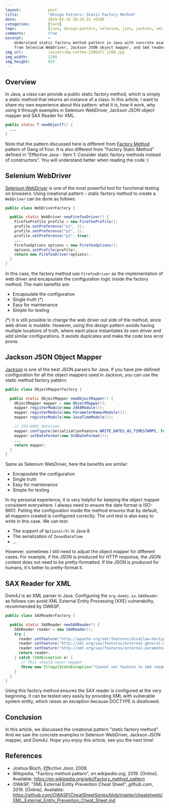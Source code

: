```yaml
---
layout:            post
title:             "Design Pattern: Static Factory Method"
date:              2019-02-19 20:25:15 +0100
categories:        [tech]
tags:              [java, design-pattern, selenium, json, jackson, xml, testing]
comments:          true
excerpt:           >
    Understand static factory method pattern in Java with concrete examples
    from Selenium WebDriver, Jackson JSON object mapper, and SAX reader for XML.
img_url:           /assets/bg-coffee-2306471_1280.jpg
img_width:         1280
img_height:        853
---
```


## Overview

In Java, a class can provide a public static factory method, which is simply a
static method that returns an instance of a class. In this article, I want to
share my own experience about this pattern: what it is, how it work, why using
it through examples in Selenium WebDriver, Jackson JSON object mapper
and SAX Reader for XML.

```java
public static T newObjectT() {
  ...
}
```

Note that the pattern discussed here is different from [Factory
Method](https://en.wikipedia.org/wiki/Factory_method_pattern) pattern of Gang
of Four. It is also different from "Factory Static Method" defined in "Effective
Java - Item 1: Consider static factory methods instead of constructors". You will
understand better when reading the code :)

## Selenium WebDriver

[Selenium WebDriver](https://www.seleniumhq.org/projects/webdriver/) is one of
the most powerful tool for functional testing on browsers. Using creational
pattern - static factory method to create a `WebDriver` can be done as follows:

```java
public class WebDriverFactory {

  public static WebDriver newFirefoxDriver() {
    FirefoxProfile profile = new FirefoxProfile();
    profile.setPreference("p1", 2);
    profile.setPreference("p2", 2);
    profile.setPreference("p3", true);
    ...
    FirefoxOptions options = new FirefoxOptions();
    options.setProfile(profile);
    return new FirefoxDriver(options);
  }
}
```

In this case, the factory method use `FirefoxDriver` as the implementation of
web driver and encapsulate the configuration logic inside the factory method.
The main benefits are:

- Encapsulate the configuration
- Single truth (\*)
- Easy for maintenance
- Simple for testing

(\*) It is still possible to change the web driver out side of the method, since
web driver is mutable. However, using this design pattern avoids having multiple
locations of truth, where each place instantiates its own driver and add
similar configurations. It avoids duplicates and make the code less error prone.

## Jackson JSON Object Mapper

[Jackson](https://github.com/FasterXML/jackson) is one of the best JSON parsers
for Java. If you have pre-defined configuration for all the object mappers used
in Jackson, you can use the static method factory pattern:

```java
public class ObjectMapperFactory {

  public static ObjectMapper newObjectMapper() {
    ObjectMapper mapper = new ObjectMapper();
    mapper.registerModule(new Jdk8Module());
    mapper.registerModule(new ParameterNamesModule());
    mapper.registerModule(new JavaTimeModule());

    // ISO-8601 datetime
    mapper.configure(SerializationFeature.WRITE_DATES_AS_TIMESTAMPS, false);
    mapper.setDateFormat(new StdDateFormat());
    ...
    return mapper;
  }
}
```

Same as Selenium WebDriver, here the benefits are similar:

- Encapsulate the configuration
- Single truth
- Easy for maintenance
- Simple for testing

In my personal experience, it is very helpful for keeping the object mapper
consistent everywhere. I always need to ensure the date format is ISO-8601.
Putting the configuration inside the method ensures that by default, all mappers
created is configured correctly. The unit test is also easy to write in this
case. We can test:

- The support of `Optional<T>` in Java 8
- The serialization of `ZonedDateTime`
- ...

However, sometimes I still need to adjust the object mapper for different cases.
For example, if the JSON is produced for HTTP response, the JSON content does
not need to be pretty-formatted. If the JSON is produced for humans, it's
better to pretty-format it.

## SAX Reader for XML

Dom4J is an XML parser in Java. Configuring the `org.dom4j.io.SAXReader` as
follows can avoid XML External Entity Processing (XXE) vulnerability,
recommended by OWASP.

```java
public class SAXReaderFactory {

  public static SAXReader newSAXReader() {
    SAXReader reader = new SAXReader();
    try {
      reader.setFeature("http://apache.org/xml/features/disallow-doctype-decl", true);
      reader.setFeature("http://xml.org/sax/features/external-general-entities", false);
      reader.setFeature("http://xml.org/sax/features/external-parameter-entities", false);
      return reader;
    } catch (SAXException e) {
       // This should never happen
       throw new IllegalStateException("Cannot set feature to SAX reader", e);
    }
  }
}
```

Using this factory method ensures the SAX reader is configured at the very
beginning. It can be tested very easily by providing XML with vulnerable system
entity, which raises an exception because DOCTYPE is disallowed.

## Conclusion

In this article, we discussed the creational pattern "static factory method".
And we saw the concrete examples in Selenium WebDriver, Jackson JSON mapper, and
Dom4J. Hope you enjoy this article, see you the next time!

## References

- Joshua Bloch, _Effective Java_,  2008.
- Wikipedia, "Factory method pattern", _en.wikipedia.org_, 2019. [Online].
  Available: <https://en.wikipedia.org/wiki/Factory_method_pattern>
- OWASP, "XML External Entity Prevention Cheat Sheet", _github.com_, 2019.
  [Online]. Available: <https://github.com/OWASP/CheatSheetSeries/blob/master/cheatsheets/XML_External_Entity_Prevention_Cheat_Sheet.md> 

